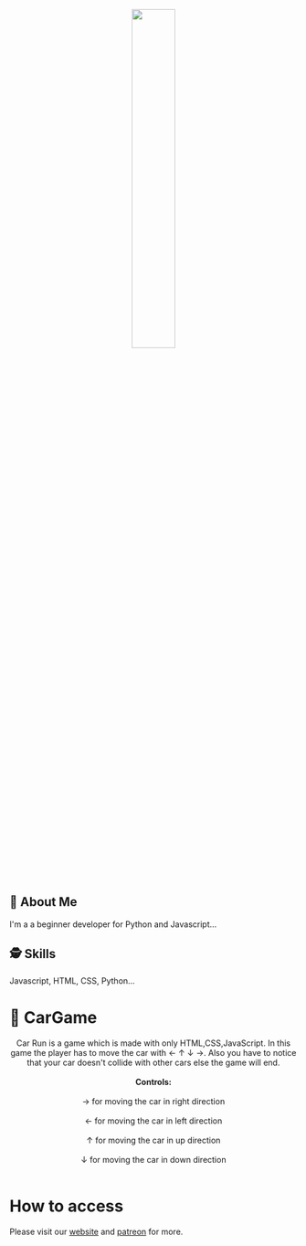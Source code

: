 <p align="center">
  <img width="39%" src="https://wallpaperaccess.com/full/955487.jpg" />
</p>


    
## 🚀 About Me
I'm a a beginner developer for Python and Javascript...

  
## 🕵️‍ Skills
Javascript, HTML, CSS, Python...

# 🚗 CarGame

<p align="center">
                    Car Run is a game which is made with only HTML,CSS,JavaScript.
                    In this game the player has to move the car with &#8592; &#8593; &#8595; &#8594;.
                    Also you have to notice that your car doesn't collide with other cars else the game will end.
                   <br><br><strong>Controls:</strong><br><br>
                    &#8594; for moving the car in right direction<br><br>
                    &#8592; for moving the car in left direction<br><br>
                    &#8593; for moving the car in up direction<br><br>
                    &#8595; for moving the car in down direction<br><br>
</p>

# How to access

<p> Please visit our <a href="https://osourcegames.firebaseapp.com/games">website</a> and <a href="https://www.patreon.com/join/OpenSourceGames">patreon</a> for more.
